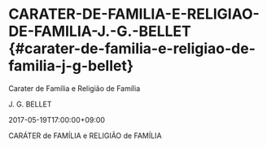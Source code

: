 # CARATER-DE-FAMILIA-E-RELIGIAO-DE-FAMILIA-J.-G.-BELLET {#carater-de-familia-e-religiao-de-familia-j-g-bellet}

Carater de Família e Religião de Família

J. G. BELLET

2017-05-19T17:00:00+09:00

CARÁTER de FAMÍLIA e RELIGIÃO de FAMÍLIA